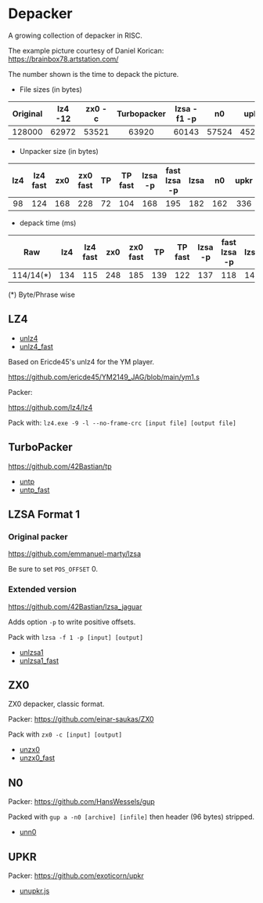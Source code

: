 # Depacker

A growing collection of depacker in RISC.

The example picture courtesy of Daniel Korican:
https://brainbox78.artstation.com/

The number shown is the time to depack the picture.

* File sizes (in bytes)

| Original | lz4 -12 | zx0 -c | Turbopacker | lzsa -f1 -p | n0  | upkr |
| :-:      | :-:     | :-:    | :-:         | :-:         | :-: | :-: |
| 128000   | 62972   | 53521  | 63920       | 60143       | 57524 | 45248 |

* Unpacker size (in bytes)

| lz4 | lz4 fast | zx0 | zx0 fast | TP  | TP fast | lzsa -p | fast lzsa -p | lzsa | n0  | upkr |
| :-: | :-:      | :-: | :-:      | :-: | :-:     | :-:     | :-:          |  :-: | :-: |  :-: |
| 98  | 124      | 168 | 228      | 72  | 104     | 168     | 195          | 182  | 162 | 336  |

* depack time (ms)

| Raw      | lz4 | lz4 fast | zx0 | zx0 fast | TP  | TP fast  | lzsa -p | fast lzsa -p | lzsa | n0  | upkr |
| :-:      | :-: | :-:      | :-: | :-:      | :-: | :-:      | :-:     |  :-:         | :-:  | :-: | :-:  |
| 114/14(*)| 134 | 115      | 248 | 185      | 139 | 122      | 137     | 118          |146   | 168 | 1294 |

(*) Byte/Phrase wise

## LZ4

 - [unlz4](unlz4.js)
 - [unlz4_fast](unlz4_fast.js)

Based on Ericde45's unlz4 for the YM player.

https://github.com/ericde45/YM2149_JAG/blob/main/ym1.s

Packer:

https://github.com/lz4/lz4

Pack with: `lz4.exe -9 -l --no-frame-crc [input file] [output file] `

## TurboPacker

https://github.com/42Bastian/tp

 - [untp](untp.js)
 - [untp_fast](untp_fast.js)


## LZSA Format 1

### Original packer

  https://github.com/emmanuel-marty/lzsa

  Be sure to set `POS_OFFSET` 0.

### Extended version

  https://github.com/42Bastian/lzsa_jaguar

 Adds option `-p` to write positive offsets.

 Pack with `lzsa -f 1 -p [input] [output]`


 - [unlzsa1](unlzsa1.js)
 - [unlzsa1_fast](unlzsa1_fast.js)

## ZX0

ZX0 depacker, classic format.

Packer: https://github.com/einar-saukas/ZX0

Pack with `zx0 -c [input] [output]`


 - [unzx0](unzx0.js)
 - [unzx0_fast](unzx0_fast.js)

## N0

Packer: https://github.com/HansWessels/gup

Packed with `gup a -n0 [archive] [infile]` then header (96 bytes) stripped.

 - [unn0](unn0.js)

## UPKR

Packer: https://github.com/exoticorn/upkr

 - [unupkr.js](unupkr.js)
